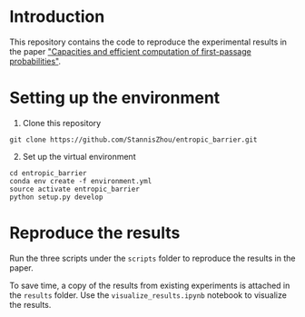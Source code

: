 # Introduction

This repository contains the code to reproduce the experimental results in the paper ["Capacities and efficient computation of first-passage probabilities"](https://journals.aps.org/pre/abstract/10.1103/PhysRevE.102.023304).

# Setting up the environment

1. Clone this repository
```
git clone https://github.com/StannisZhou/entropic_barrier.git
```

2. Set up the virtual environment
```
cd entropic_barrier
conda env create -f environment.yml
source activate entropic_barrier
python setup.py develop
```

# Reproduce the results

Run the three scripts under the `scripts` folder to reproduce the results in the paper.

To save time, a copy of the results from existing experiments is attached in the `results` folder. Use the `visualize_results.ipynb` notebook to visualize the results. 
